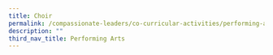 ```yaml
---
title: Choir
permalink: /compassionate-leaders/co-curricular-activities/performing-arts/choir/
description: ""
third_nav_title: Performing Arts
---
```

